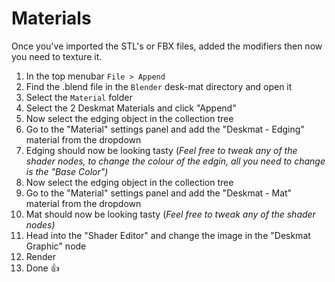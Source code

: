 # Materials

Once you've imported the STL's or FBX files, added the modifiers then now you need to texture it.

1. In the top menubar `File > Append`
2. Find the .blend file in the `Blender` desk-mat directory and open it
3. Select the `Material` folder
4. Select the 2 Deskmat Materials and click "Append"
5. Now select the edging object in the collection tree
6. Go to the "Material" settings panel and add the "Deskmat - Edging" material from the dropdown
7. Edging should now be looking tasty (_Feel free to tweak any of the shader nodes, to change the colour of the edgin, all you need to change is the "Base Color")_
8. Now select the edging object in the collection tree
9. Go to the "Material" settings panel and add the "Deskmat - Mat" material from the dropdown
10. Mat should now be looking tasty (_Feel free to tweak any of the shader nodes)_
11. Head into the "Shader Editor" and change the image in the "Deskmat Graphic" node
12. Render
13. Done 👍
